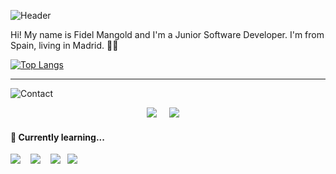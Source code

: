 ![Header](https://i.imgur.com/IQe9kSI.png)

Hi! My name is Fidel Mangold and I'm a Junior Software Developer. I'm from Spain, living in Madrid.  👩‍💻

[![Top Langs](https://github-readme-stats.vercel.app/api/top-langs/?username=fydiog&layout=compact&langs_count=10&theme=dracula)](https://github.com/anuraghazra/github-readme-stats)
<hr>

![Contact](https://i.imgur.com/2VMm5LW.png)
 
<p align='center'>
  <a href="https://www.linkedin.com/in/fidelmangold/"><img src="https://img.shields.io/badge/linkedin-%230077B5.svg?&style=for-the-badge&logo=linkedin&logoColor=white" /></a>&nbsp;&nbsp;&nbsp;&nbsp;
  <a href="mailto:fydiog@gmail.com?subject=Hi Fidel!"><img src="https://img.shields.io/badge/gmail-%23D14836.svg?&style=for-the-badge&logo=gmail&logoColor=white" /></a>&nbsp;&nbsp;&nbsp;&nbsp;
</p>

<h4>🌱  Currently learning...</h4>
<p >
  <img src="https://img.shields.io/badge/Angular-DD0031?style=for-the-badge&logo=angular&logoColor=white" />&nbsp;&nbsp;&nbsp;&nbsp;<img src="https://img.shields.io/badge/node.js%20-%23339933.svg?&style=for-the-badge&logo=node.js&logoColor=white" />&nbsp;&nbsp;&nbsp;&nbsp;<img src="https://img.shields.io/badge/styledcomponents%20-%23db7093.svg?&style=for-the-badge&logo=styled-components&logoColor=white" />&nbsp;&nbsp;&nbsp;<img src="https://img.shields.io/badge/jest%20-%23c21325.svg?&style=for-the-badge&logo=jest&logoColor=white" />&nbsp;&nbsp;&nbsp;
</p>

